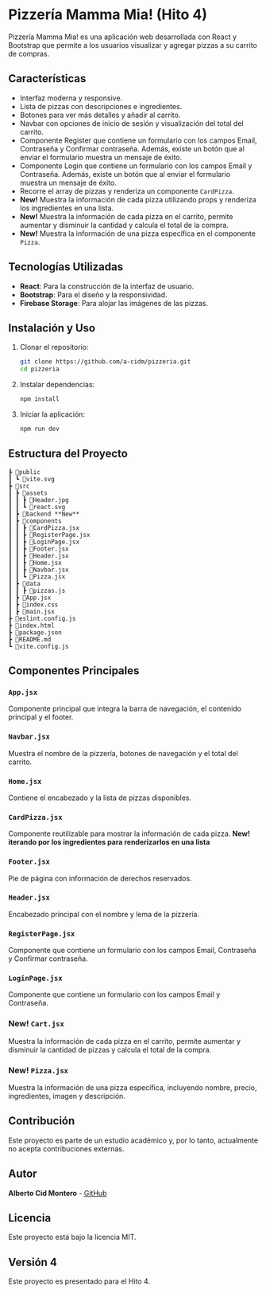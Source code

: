 # Pizzería Mamma Mia! (Hito 4)

Pizzería Mamma Mia! es una aplicación web desarrollada con React y Bootstrap que permite a los usuarios visualizar y agregar pizzas a su carrito de compras.

## Características

-   Interfaz moderna y responsive.
-   Lista de pizzas con descripciones e ingredientes.
-   Botones para ver más detalles y añadir al carrito.
-   Navbar con opciones de inicio de sesión y visualización del total del carrito.
-   Componente Register que contiene un formulario con los campos Email, Contraseña y Confirmar contraseña. Además, existe un botón que al enviar el formulario muestra un mensaje de éxito.
-   Componente Login que contiene un formulario con los campos Email y Contraseña. Además, existe un botón que al enviar el formulario muestra un mensaje de éxito.
-   Recorre el array de pizzas y renderiza un componente `CardPizza`.
-   **New!** Muestra la información de cada pizza utilizando props y renderiza los ingredientes en una lista.
-   **New!** Muestra la información de cada pizza en el carrito, permite aumentar y disminuir la cantidad y calcula el total de la compra.
-   **New!** Muestra la información de una pizza específica en el componente `Pizza`.

## Tecnologías Utilizadas

-   **React**: Para la construcción de la interfaz de usuario.
-   **Bootstrap**: Para el diseño y la responsividad.
-   **Firebase Storage**: Para alojar las imágenes de las pizzas.

## Instalación y Uso

1.  Clonar el repositorio:

    ```sh
    git clone https://github.com/a-cidm/pizzeria.git
    cd pizzeria
    ```

2.  Instalar dependencias:

    ```sh
    npm install
    ```

3.  Iniciar la aplicación:

    ```sh
    npm run dev
    ```

## Estructura del Proyecto

```
┣ 📂public
┃ ┗ 📜vite.svg
┣ 📂src
┃ ┣ 📂assets
┃ ┃ ┣ 📜Header.jpg
┃ ┃ ┗ 📜react.svg
┃ ┣ 📂backend **New**
┃ ┣ 📂components
┃ ┃ ┣ 📜CardPizza.jsx
┃ ┃ ┣ 📜RegisterPage.jsx
┃ ┃ ┣ 📜LoginPage.jsx
┃ ┃ ┣ 📜Footer.jsx
┃ ┃ ┣ 📜Header.jsx
┃ ┃ ┣ 📜Home.jsx
┃ ┃ ┣ 📜Navbar.jsx
┃ ┃ ┗ 📜Pizza.jsx
┃ ┣ 📂data
┃ ┃ ┣ 📜pizzas.js
┃ ┣ 📜App.jsx
┃ ┣ 📜index.css
┃ ┣ 📜main.jsx
┣ 📜eslint.config.js
┣ 📜index.html
┣ 📜package.json
┣ 📜README.md
┗ 📜vite.config.js
```

## Componentes Principales

### `App.jsx`

Componente principal que integra la barra de navegación, el contenido principal y el footer.

### `Navbar.jsx`

Muestra el nombre de la pizzería, botones de navegación y el total del carrito.

### `Home.jsx`

Contiene el encabezado y la lista de pizzas disponibles.

### `CardPizza.jsx`

Componente reutilizable para mostrar la información de cada pizza.
**New! iterando por los ingredientes para renderizarlos en una lista**

### `Footer.jsx`

Pie de página con información de derechos reservados.

### `Header.jsx`

Encabezado principal con el nombre y lema de la pizzería.

### `RegisterPage.jsx`

Componente que contiene un formulario con los campos Email, Contraseña y Confirmar contraseña.

### `LoginPage.jsx`

Componente que contiene un formulario con los campos Email y Contraseña.

### **New!** `Cart.jsx`

Muestra la información de cada pizza en el carrito, permite aumentar y disminuir la cantidad de pizzas y calcula el total de la compra.

### **New!** `Pizza.jsx`

Muestra la información de una pizza específica, incluyendo nombre, precio, ingredientes, imagen y descripción.

## Contribución

Este proyecto es parte de un estudio académico y, por lo tanto, actualmente no acepta contribuciones externas.

## Autor

**Alberto Cid Montero** - [GitHub](https://github.com/a-cidm)

## Licencia

Este proyecto está bajo la licencia MIT.

## Versión 4

Este proyecto es presentado para el Hito 4.